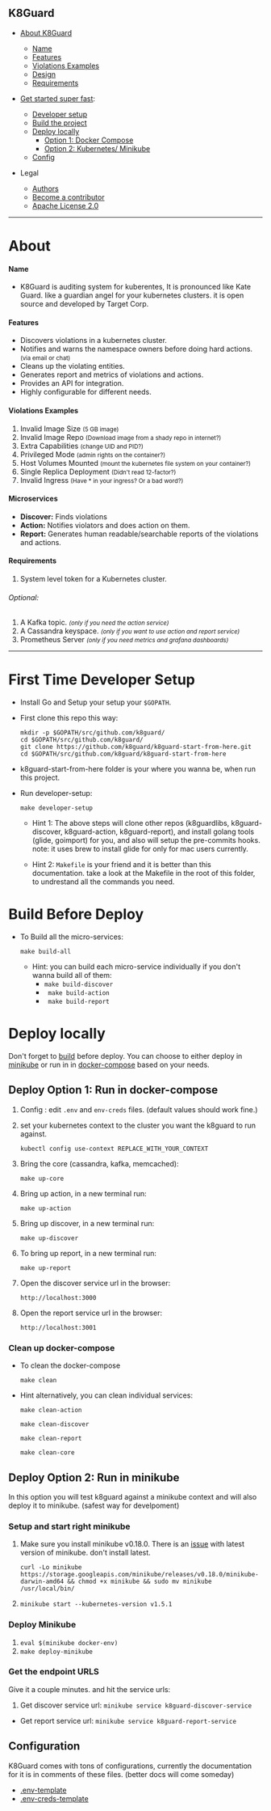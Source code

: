 
## K8Guard

- [About K8Guard](#about)	 
  	- [Name](#name)
	- [Features](#features)
	- [Violations Examples](#violations-examples)
	- [Design](#microservices)	  
	- [Requirements](#requirements)	 
- [Get started super fast](#first-time-developer-setup):
	- [Developer setup](#first-time-developer-setup)
	- [Build the project](#build-before-deploy)
	- [Deploy locally](#deploy-locally)
        - [Option 1: Docker Compose](#deploy-option-1-run-in-docker-compose)
        - [Option 2: Kubernetes/ Minikube](#deploy-option-2-run-in-minikube)
  - [Config](#configuration)

- Legal
	- [Authors](https://github.com/k8guard/k8guard-start-from-here/blob/master/AUTHORS.md)
	- [Become a contributor](https://github.com/k8guard/k8guard-start-from-here/blob/master/CONTRIBUTING.md)
	- 	[Apache License 2.0](https://github.com/k8guard/k8guard-start-from-here/blob/master/LICENSE)

----

# About

#### Name

* K8Guard is auditing system for kuberentes, It is pronounced like Kate Guard. like a guardian angel for your kubernetes clusters.  it is open source and developed by Target Corp.


#### Features

- Discovers violations in a kubernetes cluster.
- Notifies and warns the namespace owners before doing hard actions. <small>(via email or chat) </small>
- Cleans up the violating entities.
- Generates report and metrics of violations and actions.
- Provides an API for integration.
- Highly configurable for different needs.


#### Violations Examples
1. Invalid Image Size <small>(5 GB image)</small>
1. Invalid Image Repo <small>(Download image from a shady repo in internet?)</small>
1. Extra Capabilities <small>(change UID and PID?)</small>
1. Privileged Mode <small>(admin rights on the container?)</small>
1. Host Volumes Mounted <small>(mount the kubernetes file system on your container?)</small>
1. Single Replica Deployment <small>(Didn't read 12-factor?)</small>
1. Invalid Ingress <small>(Have * in your ingress? Or a bad word?)</small>


#### Microservices

- **Discover:** Finds violations
- **Action:** Notifies violators and does action on them.
- **Report:** Generates human readable/searchable reports of the violations and actions.


#### Requirements

1. System level token for a Kubernetes cluster.

###### Optional:

1. A Kafka topic. <small>*(only if you need the action service)*</small>
1. A Cassandra keyspace. <small>*(only if you want to use action and report service)*</small>
1. Prometheus Server <small>*(only if you need metrics and grafana dashboards)*</small>



----



# First Time Developer Setup

* Install Go and Setup your setup your `$GOPATH`.

* First clone this repo this way:

	```
	mkdir -p $GOPATH/src/github.com/k8guard/
	cd $GOPATH/src/github.com/k8guard/
	git clone https://github.com/k8guard/k8guard-start-from-here.git
    cd $GOPATH/src/github.com/k8guard/k8guard-start-from-here
	```
* k8guard-start-from-here folder is your where you wanna be, when run this project.


* Run developer-setup:

	```
	make developer-setup
	```

	* Hint 1: The above steps will clone other repos (k8guardlibs, k8guard-discover, k8guard-action, k8guard-report), and install golang tools (glide, goimport) for you, and also will setup the pre-commits hooks. note: it uses brew to install glide for only for mac users currently.


	* Hint 2: `Makefile` is your friend and it is better than this documentation. take a look at the Makefile in the root of this folder, to undrestand all the commands you need.


# Build Before Deploy

- To Build all the micro-services:

	```
	make build-all
	```
	- Hint: you can build each micro-service individually if you don't wanna build all of them:
		- ```make build-discover```
		- ``` make build-action```
		- ``` make build-report```



#  Deploy locally

Don't forget to [build](#build-before-deploy) before deploy.
You can choose to either deploy in [minikube](#deploy-option-2-run-in-minikube) or run in in [docker-compose](#deploy-option-1-run-in-docker-compose) based on your needs.



##  Deploy Option 1: Run in docker-compose

1. Config :
	edit `.env` and `env-creds` files. (default values should work fine.)

1. set your kubernetes context to the cluster you want the k8guard to run against.

	```
	kubectl config use-context REPLACE_WITH_YOUR_CONTEXT
	```

1. Bring the core (cassandra, kafka, memcached):

	```
	make up-core
	```
1.  Bring up action, in a new terminal run:

	```
	make up-action
	```

1.  Bring up discover, in a new terminal run:

	```
	make up-discover
	```

1.  To bring up report, in a new terminal run:

	```
	make up-report
	```

1. Open the discover service url in the browser:
    ```
    http://localhost:3000
    ```

1. Open the report service url in the browser:
    ```
    http://localhost:3001
    ```

### Clean up docker-compose

- To clean the docker-compose

	```
	make clean
	```

- Hint alternatively, you can clean individual services:

	`make clean-action`

	`make clean-discover`

	`make clean-report`

	`make clean-core`



## Deploy Option 2: Run in minikube

In this option you will test k8guard against a minikube context and will also deploy it to minikube. (safest way for develpoment)

### Setup and start right minikube
1. Make sure you install minikube v0.18.0. There is an [issue](https://github.com/kubernetes/minikube/issues/1521) with latest version of minikube. don't install latest.

	```
	curl -Lo minikube https://storage.googleapis.com/minikube/releases/v0.18.0/minikube-darwin-amd64 && chmod +x minikube && sudo mv minikube /usr/local/bin/
	```

1. ```minikube start --kubernetes-version v1.5.1```

### Deploy Minikube

1. ```eval $(minikube docker-env)```
1. ```make deploy-minikube```


### Get the endpoint URLS

Give it a couple minutes. and hit the service urls:

1. Get discover service url: ``` minikube service k8guard-discover-service ```

- Get report service url:
 ``` minikube service k8guard-report-service ```


## Configuration

K8Guard comes with tons of configurations, currently the documentation for it is in comments of these files. (better docs will come someday)

* [.env-template](https://github.com/k8guard/k8guard-start-from-here/blob/master/.env-creds-template)
* [.env-creds-template](https://github.com/k8guard/k8guard-start-from-here/blob/master/.env-creds-template)
